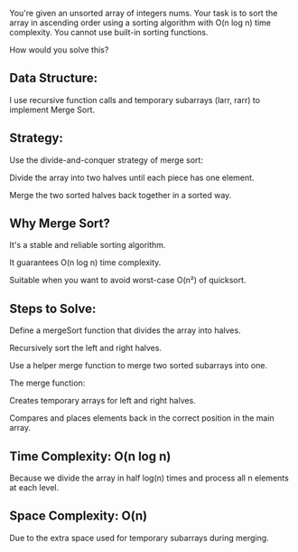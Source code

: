 You're given an unsorted array of integers nums.
Your task is to sort the array in ascending order using a sorting algorithm with O(n log n) time complexity.
You cannot use built-in sorting functions.

How would you solve this?

## Data Structure:
I use recursive function calls and temporary subarrays (larr, rarr) to implement Merge Sort.

## Strategy:
Use the divide-and-conquer strategy of merge sort:

Divide the array into two halves until each piece has one element.

Merge the two sorted halves back together in a sorted way.

## Why Merge Sort?

It's a stable and reliable sorting algorithm.

It guarantees O(n log n) time complexity.

Suitable when you want to avoid worst-case O(n²) of quicksort.

## Steps to Solve:

Define a mergeSort function that divides the array into halves.

Recursively sort the left and right halves.

Use a helper merge function to merge two sorted subarrays into one.

The merge function:

Creates temporary arrays for left and right halves.

Compares and places elements back in the correct position in the main array.

## Time Complexity: O(n log n)
Because we divide the array in half log(n) times and process all n elements at each level.

## Space Complexity: O(n)
Due to the extra space used for temporary subarrays during merging.

